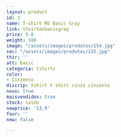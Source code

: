 ```yaml
---
layout: product
id: 3
name: T-shirt MS Basic Gray
link: thsirtmsbasicgray
price: 9.8
weight: 500
image: "/assets/images/produtos/154.jpg"
sec: "/assets/images/produtos/155.jpg"
thir: ''
att: basic
categoria: tshirts
color:
- Cinzento
discrip: tshirt t-shirt cinza cinzento
novo: true
maisvendidos: true
stock: saldo
newprice: '13,9'
four: ''
new: false

---
```

